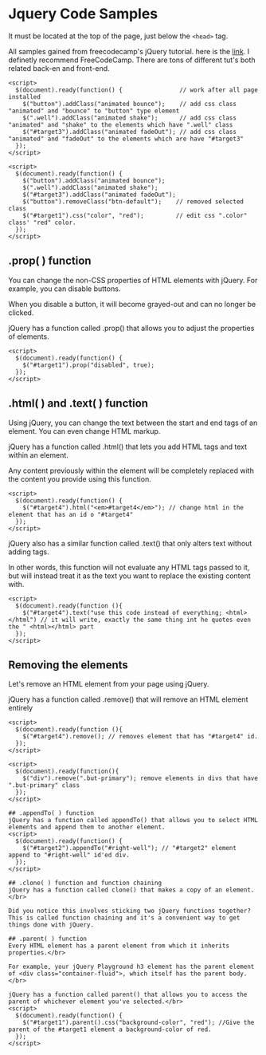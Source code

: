 # Jquery Code Samples
It must be located at the top of the page, just below the ```<head>```  tag.</br>

All samples gained from freecodecamp's jQuery tutorial. here is the <a href="https://learn.freecodecamp.org/front-end-libraries/jquery/">link</a>. I definetly recommend FreeCodeCamp. There are tons of different tut's both related back-en and front-end.
```
<script>
  $(document).ready(function() {                // work after all page installed
    $("button").addClass("animated bounce");    // add css class "animated" and "bounce" to "button" type element
    $(".well").addClass("animated shake");      // add css class "animated" and "shake" to the elements which have ".well" class
    $("#target3").addClass("animated fadeOut"); // add css class "animated" and "fadeOut" to the elements which are have "#target3"
  });
</script>

<script>
  $(document).ready(function() {
    $("button").addClass("animated bounce");
    $(".well").addClass("animated shake");
    $("#target3").addClass("animated fadeOut");
    $("button").removeClass("btn-default");    // removed selected class
    $("#target1").css("color", "red");         // edit css ".color" class' "red" color.
  });
</script>
```
## .prop( ) function
You can change the non-CSS properties of HTML elements with jQuery. For example, you can disable buttons.</br>

When you disable a button, it will become grayed-out and can no longer be clicked.</br>

jQuery has a function called .prop() that allows you to adjust the properties of elements.</br>
```
<script>
  $(document).ready(function() {
    $("#target1").prop("disabled", true);
  });
</script>
```
## .html( ) and .text( ) function
Using jQuery, you can change the text between the start and end tags of an element. You can even change HTML markup.</br>

jQuery has a function called .html() that lets you add HTML tags and text within an element.</br>

Any content previously within the element will be completely replaced with the content you provide using this function.
```
<script>
  $(document).ready(function() {
    $("#target4").html("<em>#target4</em>"); // change html in the element that has an id o "#target4"
  });
</script>
```
jQuery also has a similar function called .text() that only alters text without adding tags.</br>

In other words, this function will not evaluate any HTML tags passed to it, but will instead treat it as the text you want to replace the existing content with.
```
<script>
  $(document).ready(function (){
    $("#target4").text("use this code instead of everything; <html></html") // it will write, exactly the same thing int he quotes even the " <html></html> part
  });
</script>  
```
## Removing the elements
Let's remove an HTML element from your page using jQuery.</br>

jQuery has a function called .remove() that will remove an HTML element entirely
```
<script>
  $(document).ready(function (){
    $("#target4").remove(); // removes element that has "#target4" id.
  });
</script>

<script>
  $(document).ready(function(){
    $("div").remove(".but-primary"); remove elements in divs that have ".but-primary" class
  });
</script>  

## .appendTo( ) function
jQuery has a function called appendTo() that allows you to select HTML elements and append them to another element.
<script>
  $(document).ready(function() {
    $("#target2").appendTo("#right-well"); // "#target2" element append to "#right-well" id'ed div. 
  });
</script>

## .clone( ) function and function chaining
jQuery has a function called clone() that makes a copy of an element.</br>
```
<script>
  $(document).ready(function() {
    $("#target5").clone().appendTo("#left-well"); //Clone your target5 element and append it to your left-well.
  });
</script>
```
Did you notice this involves sticking two jQuery functions together? This is called function chaining and it's a convenient way to get things done with jQuery.

## .parent( ) function
Every HTML element has a parent element from which it inherits properties.</br>

For example, your jQuery Playground h3 element has the parent element of <div class="container-fluid">, which itself has the parent body.</br>

jQuery has a function called parent() that allows you to access the parent of whichever element you've selected.</br>
<script>
  $(document).ready(function() {
    $("#target1").parent().css("background-color", "red"); //Give the parent of the #target1 element a background-color of red.
  });
</script>












